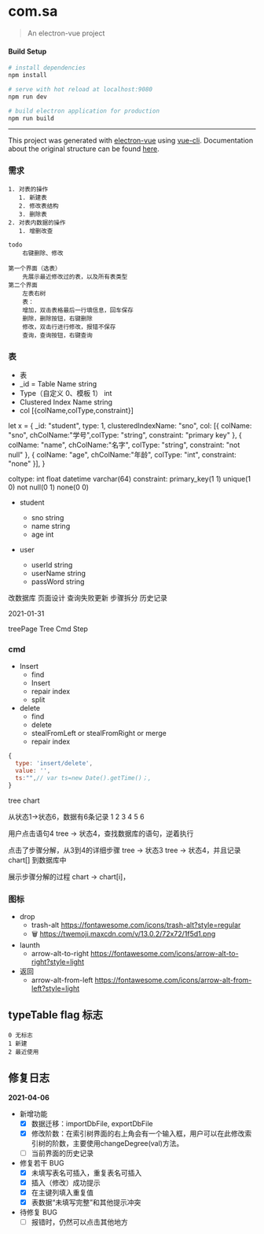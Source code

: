 # com.sa

> An electron-vue project

#### Build Setup

``` bash
# install dependencies
npm install

# serve with hot reload at localhost:9080
npm run dev

# build electron application for production
npm run build

```

---

This project was generated with [electron-vue](https://github.com/SimulatedGREG/electron-vue) using [vue-cli](https://github.com/vuejs/vue-cli). Documentation about the original structure can be found [here](https://simulatedgreg.gitbooks.io/electron-vue/content/index.html).

### 需求

```text
1. 对表的操作
   1. 新建表
   2. 修改表结构
   3. 删除表
2. 对表内数据的操作
   1. 增删改查

todo
    右键删除、修改

第一个界面（选表）
    先展示最近修改过的表，以及所有表类型
第二个界面
    左表右树
    表：
    增加，双击表格最后一行填信息，回车保存
    删除，删除按钮，右键删除
    修改，双击行进行修改，报错不保存
    查询，查询按钮，右键查询

```
### 表
- 表
 - _id = Table Name           string
  - Type（自定义 0、模板 1）        int
  - Clustered Index Name       string
  - col [{colName,colType,constraint}]

let x = {
  _id: "student",
  type: 1,
  clusteredIndexName: "sno",
  col: [{ colName: "sno", chColName:"学号",colType: "string", constraint: "primary key" },
  { colName: "name", chColName:"名字", colType: "string", constraint: "not null" },
  { colName: "age", chColName:"年龄", colType: "int", constraint: "none" }],
}

coltype: int float datetime varchar(64) 
constraint: primary_key(1 1)   unique(1 0)   not null(0 1)   none(0 0)

- student 
  - sno  string 
  - name string 
  - age  int

- user
  - userId     string
  - userName   string 
  - passWord   string 

改数据库
页面设计
查询失败更新
步骤拆分
历史记录

2021-01-31

treePage   Tree Cmd Step

### cmd
- Insert
  - find
  - Insert
  - repair index
  - split
- delete
  - find
  - delete
  - stealFromLeft or stealFromRight or merge
  - repair index

```js
{
  type: 'insert/delete',
  value: '',
  ts:"",// var ts=new Date().getTime()；,
}
```

tree chart

从状态1->状态6，数据有6条记录
1 2 3 4 5 6

用户点击语句4
tree -> 状态4，查找数据库的语句，逆着执行

点击了步骤分解，从3到4的详细步骤
tree -> 状态3
tree -> 状态4，并且记录 chart[] 到数据库中

展示步骤分解的过程
chart -> chart[i]，


### 图标
* drop
  * trash-alt https://fontawesome.com/icons/trash-alt?style=regular
  * 🗑️ https://twemoji.maxcdn.com/v/13.0.2/72x72/1f5d1.png
* launth
  * arrow-alt-to-right https://fontawesome.com/icons/arrow-alt-to-right?style=light
* 返回
  * arrow-alt-from-left https://fontawesome.com/icons/arrow-alt-from-left?style=light

## typeTable flag 标志

```
0 无标志
1 新建
2 最近使用
```

## 修复日志

**2021-04-06**

- 新增功能
  - [x] 数据迁移：importDbFile, exportDbFile
  - [x] 修改阶数：在索引树界面的右上角会有一个输入框，用户可以在此修改索引树的阶数，主要使用changeDegree(val)方法。
  - [ ] 当前界面的历史记录
- 修复若干 BUG
  - [x] 未填写表名可插入，重复表名可插入
  - [x] 插入（修改）成功提示
  - [x] 在主键列填入重复值
  - [x] 表数据“未填写完整”和其他提示冲突
- 待修复 BUG
  - [ ] 报错时，仍然可以点击其他地方